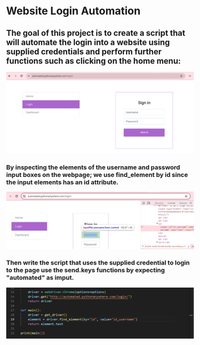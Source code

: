 #  Website  Login Automation

## The goal of this project is to create a script that will automate the login into a website using supplied credentials  and perform further functions such as clicking on the home menu:

![Login page](./images/loginpage.png)

### By inspecting the elements of the username and password input boxes on the webpage; we use find_element by  id since the input elements has an id attribute. 
![Webpage Inspect](./images/inspect.png)
### Then write the script that uses the supplied credential to login to the page use the send.keys functions by expecting "automated" as imput.  
![Script](./images/codeupdate.png)